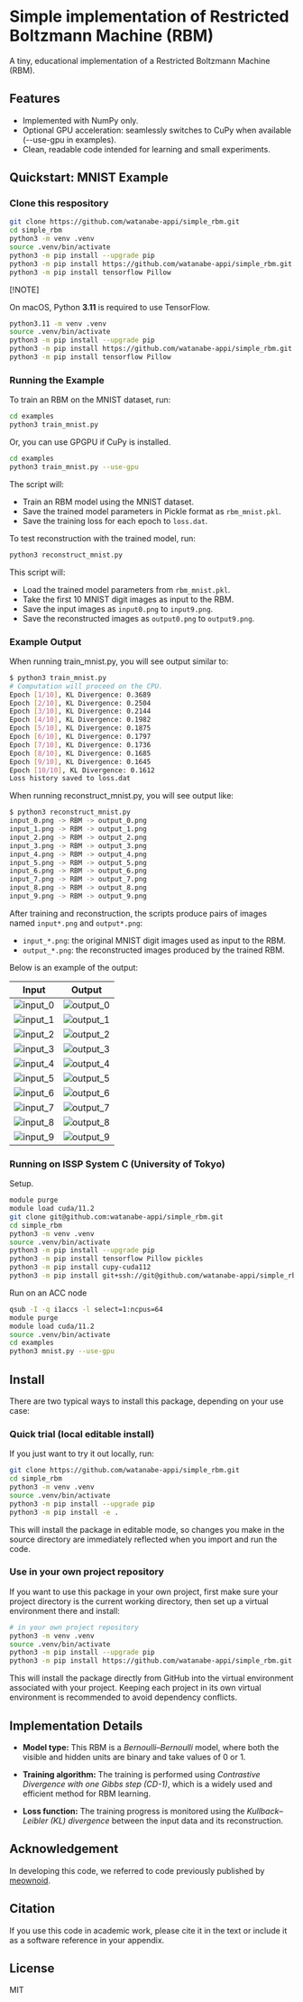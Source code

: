# Simple implementation of Restricted Boltzmann Machine (RBM)

A tiny, educational implementation of a Restricted Boltzmann Machine (RBM).

## Features

* Implemented with NumPy only.
* Optional GPU acceleration: seamlessly switches to CuPy when available (--use-gpu in examples).
* Clean, readable code intended for learning and small experiments.

## Quickstart: MNIST Example

### Clone this respository

```sh
git clone https://github.com/watanabe-appi/simple_rbm.git
cd simple_rbm
python3 -m venv .venv
source .venv/bin/activate
python3 -m pip install --upgrade pip
python3 -m pip install https://github.com/watanabe-appi/simple_rbm.git
python3 -m pip install tensorflow Pillow
```

[!NOTE]

On macOS, Python **3.11** is required to use TensorFlow.

```sh
python3.11 -m venv .venv
source .venv/bin/activate
python3 -m pip install --upgrade pip
python3 -m pip install https://github.com/watanabe-appi/simple_rbm.git
python3 -m pip install tensorflow Pillow
```

### Running the Example

To train an RBM on the MNIST dataset, run:

```sh
cd examples
python3 train_mnist.py
```

Or, you can use GPGPU if CuPy is installed.

```sh
cd examples
python3 train_mnist.py --use-gpu
```

The script  will:

* Train an RBM model using the MNIST dataset.
* Save the trained model parameters in Pickle format as `rbm_mnist.pkl`.
* Save the training loss for each epoch to `loss.dat`.

To test reconstruction with the trained model, run:

```sh
python3 reconstruct_mnist.py
```

This script will:

* Load the trained model parameters from `rbm_mnist.pkl`.
* Take the first 10 MNIST digit images as input to the RBM.
* Save the input images as `input0.png` to `input9.png`.
* Save the reconstructed images as `output0.png` to `output9.png`.


### Example Output

When running train_mnist.py, you will see output similar to:

```sh
$ python3 train_mnist.py
# Computation will proceed on the CPU.
Epoch [1/10], KL Divergence: 0.3689
Epoch [2/10], KL Divergence: 0.2504
Epoch [3/10], KL Divergence: 0.2144
Epoch [4/10], KL Divergence: 0.1982
Epoch [5/10], KL Divergence: 0.1875
Epoch [6/10], KL Divergence: 0.1797
Epoch [7/10], KL Divergence: 0.1736
Epoch [8/10], KL Divergence: 0.1685
Epoch [9/10], KL Divergence: 0.1645
Epoch [10/10], KL Divergence: 0.1612
Loss history saved to loss.dat
```

When running reconstruct_mnist.py, you will see output like:

```sh
$ python3 reconstruct_mnist.py
input_0.png -> RBM -> output_0.png
input_1.png -> RBM -> output_1.png
input_2.png -> RBM -> output_2.png
input_3.png -> RBM -> output_3.png
input_4.png -> RBM -> output_4.png
input_5.png -> RBM -> output_5.png
input_6.png -> RBM -> output_6.png
input_7.png -> RBM -> output_7.png
input_8.png -> RBM -> output_8.png
input_9.png -> RBM -> output_9.png
```

After training and reconstruction, the scripts produce pairs of images named `input*.png` and `output*.png`:
* `input_*.png`: the original MNIST digit images used as input to the RBM.  
* `output_*.png`: the reconstructed images produced by the trained RBM.  

Below is an example of the output:

| Input                           | Output                            |
| ------------------------------- | --------------------------------- |
| ![input\_0](images/input_0.png) | ![output\_0](images/output_0.png) |
| ![input\_1](images/input_1.png) | ![output\_1](images/output_1.png) |
| ![input\_2](images/input_2.png) | ![output\_2](images/output_2.png) |
| ![input\_3](images/input_3.png) | ![output\_3](images/output_3.png) |
| ![input\_4](images/input_4.png) | ![output\_4](images/output_4.png) |
| ![input\_5](images/input_5.png) | ![output\_5](images/output_5.png) |
| ![input\_6](images/input_6.png) | ![output\_6](images/output_6.png) |
| ![input\_7](images/input_7.png) | ![output\_7](images/output_7.png) |
| ![input\_8](images/input_8.png) | ![output\_8](images/output_8.png) |
| ![input\_9](images/input_9.png) | ![output\_9](images/output_9.png) |

### Running on ISSP System C (University of Tokyo)

Setup.

```sh
module purge
module load cuda/11.2
git clone git@github.com:watanabe-appi/simple_rbm.git 
cd simple_rbm
python3 -m venv .venv 
source .venv/bin/activate
python3 -m pip install --upgrade pip
python3 -m pip install tensorflow Pillow pickles
python3 -m pip install cupy-cuda112
python3 -m pip install git+ssh://git@github.com/watanabe-appi/simple_rbm.git
```

Run on an ACC node

```sh
qsub -I -q i1accs -l select=1:ncpus=64
module purge
module load cuda/11.2
source .venv/bin/activate
cd examples
python3 mnist.py --use-gpu
```

## Install

There are two typical ways to install this package, depending on your use case:

### Quick trial (local editable install)

If you just want to try it out locally, run:

```sh
git clone https://github.com/watanabe-appi/simple_rbm.git
cd simple_rbm
python3 -m venv .venv
source .venv/bin/activate
python3 -m pip install --upgrade pip
python3 -m pip install -e .
```

This will install the package in editable mode, so changes you make in the source directory are immediately reflected when you import and run the code.

### Use in your own project repository

If you want to use this package in your own project, first make sure your project directory is the current working directory, then set up a virtual environment there and install:


```sh
# in your own project repository
python3 -m venv .venv
source .venv/bin/activate
python3 -m pip install --upgrade pip
python3 -m pip install https://github.com/watanabe-appi/simple_rbm.git
```

This will install the package directly from GitHub into the virtual environment associated with your project.
Keeping each project in its own virtual environment is recommended to avoid dependency conflicts.

## Implementation Details

* **Model type:** This RBM is a *Bernoulli–Bernoulli* model, where both the visible and hidden units are binary and take values of 0 or 1.  

* **Training algorithm:** The training is performed using *Contrastive Divergence with one Gibbs step (CD-1)*, which is a widely used and efficient method for RBM learning.  

* **Loss function:** The training progress is monitored using the *Kullback–Leibler (KL) divergence* between the input data and its reconstruction.  

## Acknowledgement

In developing this code, we referred to code previously published by [meownoid](https://github.com/meownoid).

## Citation

If you use this code in academic work, please cite it in the text or include it as a software reference in your appendix.

## License

MIT
